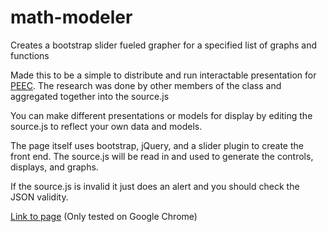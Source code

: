 # math-modeler
Creates a bootstrap slider fueled grapher for a specified list of graphs and functions

Made this to be a simple to distribute and run interactable presentation for [PEEC](https://www.peec.org/).
The research was done by other members of the class and aggregated together into the source.js

You can make different presentations or models for display by editing the source.js to reflect your own data and models.

The page itself uses bootstrap, jQuery, and a slider plugin to create the front end.
The source.js will be read in and used to generate the controls, displays, and graphs.

If the source.js is invalid it just does an alert and you should check the JSON validity.

[Link to page](https://nadizak.github.io/math-modeler/) (Only tested on Google Chrome)
